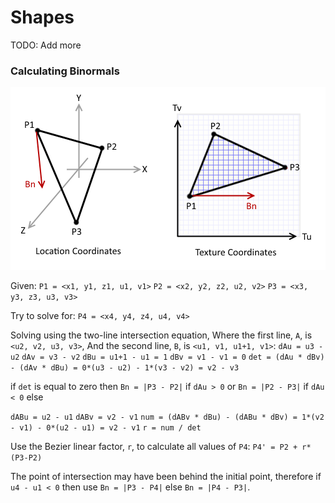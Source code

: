 # Shapes

TODO: Add more

### Calculating Binormals

![Image of Location and Texture Coordinate Systems for Calculating Binormals](../../../resources/Binormal.png)

Given:
`P1 = <x1, y1, z1, u1, v1>`
`P2 = <x2, y2, z2, u2, v2>`
`P3 = <x3, y3, z3, u3, v3>`

Try to solve for:
`P4 = <x4, y4, z4, u4, v4>`

Solving using the two-line intersection equation,
Where the first line, `A`, is `<u2, v2, u3, v3>`,
And the second line, `B`, is `<u1, v1, u1+1, v1>`:
`dAu = u3 - u2`
`dAv = v3 - v2`
`dBu = u1+1 - u1 = 1`
`dBv = v1 - v1 = 0`
`det = (dAu * dBv) - (dAv * dBu)
     = 0*(u3 - u2) - 1*(v3 - v2)
     = v2 - v3`

if `det` is equal to zero then
`Bn = |P3 - P2|` if `dAu > 0` or
`Bn = |P2 - P3|` if `dAu < 0`
else

`dABu = u2 - u1`
`dABv = v2 - v1`
`num = (dABv * dBu) - (dABu * dBv)
     = 1*(v2 - v1) - 0*(u2 - u1)
     = v2 - v1`
`r = num / det`

Use the Bezier linear factor, `r`, to calculate all values of `P4`:
`P4' = P2 + r*(P3-P2)`

The point of intersection may have been behind the initial point,
therefore if `u4 - u1 < 0` then use `Bn = |P3 - P4|`
else `Bn = |P4 - P3|`.
